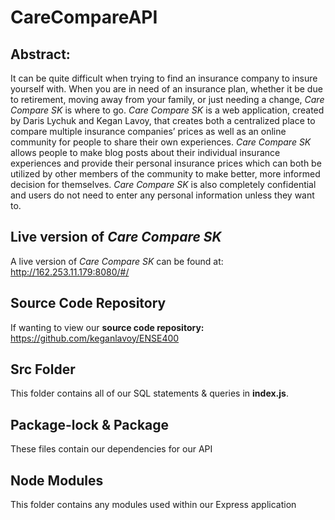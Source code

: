 # CareCompareAPI

## Abstract:

It can be quite difficult when trying to find an insurance company to insure yourself with. When you are in need of an insurance plan, whether it be due to retirement, moving away from your family, or just needing a change, *Care Compare SK* is where to go. *Care Compare SK* is a web application, created by Daris Lychuk and Kegan Lavoy, that creates both a centralized place to compare multiple insurance companies’ prices as well as an online community for people to share their own experiences. *Care Compare SK* allows people to make blog posts about their individual insurance experiences and provide their personal insurance prices which can both be utilized by other members of the community to make better, more informed decision for themselves. *Care Compare SK* is also completely confidential and users do not need to enter any personal information unless they want to.

## Live version of *Care Compare SK*

A live version of *Care Compare SK* can be found at: http://162.253.11.179:8080/#/

## Source Code Repository

If wanting to view our **source code repository:** https://github.com/keganlavoy/ENSE400

## Src Folder

This folder contains all of our SQL statements & queries in **index.js**.

## Package-lock & Package

These files contain our dependencies for our API

## Node Modules

This folder contains any modules used within our Express application
